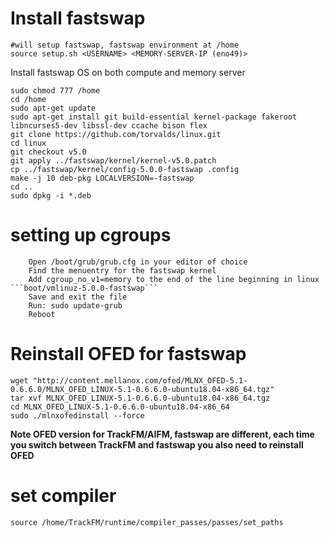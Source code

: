 # Install fastswap

```
#will setup fastswap, fastswap environment at /home
source setup.sh <USERNAME> <MEMORY-SERVER-IP (eno49)>
```


Install fastswap OS on both compute and memory server

```
sudo chmod 777 /home
cd /home
sudo apt-get update
sudo apt-get install git build-essential kernel-package fakeroot libncurses5-dev libssl-dev ccache bison flex
git clone https://github.com/torvalds/linux.git
cd linux
git checkout v5.0
git apply ../fastswap/kernel/kernel-v5.0.patch
cp ../fastswap/kernel/config-5.0.0-fastswap .config
make -j 10 deb-pkg LOCALVERSION=-fastswap
cd ..
sudo dpkg -i *.deb
```

# setting up cgroups

```
    Open /boot/grub/grub.cfg in your editor of choice
    Find the menuentry for the fastswap kernel
    Add cgroup_no_v1=memory to the end of the line beginning in linux ```boot/vmlinuz-5.0.0-fastswap```
    Save and exit the file
    Run: sudo update-grub
    Reboot

```

# Reinstall OFED for fastswap

```
wget "http://content.mellanox.com/ofed/MLNX_OFED-5.1-0.6.6.0/MLNX_OFED_LINUX-5.1-0.6.6.0-ubuntu18.04-x86_64.tgz"
tar xvf MLNX_OFED_LINUX-5.1-0.6.6.0-ubuntu18.04-x86_64.tgz
cd MLNX_OFED_LINUX-5.1-0.6.6.0-ubuntu18.04-x86_64
sudo ./mlnxofedinstall --force
```

**Note OFED version for TrackFM/AIFM, fastswap are different, each time you switch between TrackFM and fastswap you also need to reinstall OFED**


# set compiler
```
source /home/TrackFM/runtime/compiler_passes/passes/set_paths
```

